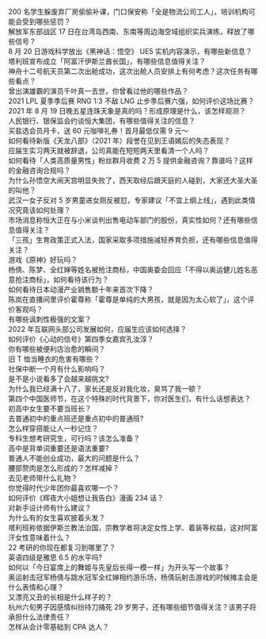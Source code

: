200 名学生躲废弃厂房偷偷补课，门口保安称「全是物流公司工人」，培训机构可能会受到哪些惩罚？  
解放军东部战区 17 日在台湾岛西南、东南等周边海空域组织实兵演练，释放了哪些信号？  
8 月 20 日游戏科学放出《黑神话：悟空》 UE5 实机内容演示，有哪些新信息？  
塔利班宣布成立「阿富汗伊斯兰酋长国」，有哪些信息值得关注？  
神舟十二号航天员第二次出舱成功，这次出舱人员安排上有何考虑？这次任务有哪些看点？  
曾出演雄霸的演员千叶真一去世，你曾看过他的哪些作品？  
2021 LPL 夏季季后赛 RNG 1:3 不敌 LNG 止步季后赛六强，如何评价这场比赛？  
2021 年 8 月 19 日晚五星连珠天象是真的吗？形成原理是什么，该怎样观测？  
人民银行、银保监会约谈恒大集团，有哪些值得关注的信息？  
买盐选会员月卡，送 60 元咖啡礼券！首月最低仅需 9 元～  
如何看待新版《天龙八部》（2021 年）段誉在见到王语嫣后的失态表现？  
应届生实习两天就被辞退，公司真能在短短两天里看清一个人吗？  
如何看待「人类高质量男性」粉丝群月收费 2 万 5 提供金融咨询？靠谱吗？这样的金融咨询合规吗？  
为什么孙悟空大闹天宫明显失败了，西天取经后跟天庭的人碰到，大家还大圣大圣的叫他？  
武汉一女子反对 5 岁男童进女厕反被怼，专家建议「不宜上纲上线」，遇到此类情况究竟该如何处理？  
市场消息称恒大正在与小米谈判出售电动车部门的股份，真实性如何？还有哪些信息值得关注？  
「三孩」生育政策正式入法，国家采取多项措施减轻养育负担，还有哪些信息值得关注？  
游戏《原神》好玩吗？  
杨倩、陈梦、全红婵等姓名被抢注商标，中国奥委会回应「不得以奥运健儿姓名恶意抢注商标」，如何看待该行为？  
如何看待日本动漫产业销售额十年来首次下降？  
陈岚在直播间里评价霍尊称「霍尊是单纯的大男孩，就是因为太心软了」，这个评价客观吗？  
有哪些讽刺性极强的文案？  
2022 年互联网头部公司发展如何，应届生应该如何选择？  
如何评价《心动的信号》第四季女嘉宾孔汝淳？  
你有哪些被便利店治愈的瞬间？  
旧 T 恤当睡衣的危害有哪些？  
社保中断一个月有什么影响吗？  
是不是小说看多了会越来越挑文?  
为什么我已经满十八了，家长还是反对我化妆，臭骂了我一顿？  
第四个中国医师节，在这个特殊的时代背景下，你对医生们，有什么话想表达？  
初高中女生要不要当班长？  
去普通初中的重点班还是重点初中的普通班?  
怎么样穿搭能让人一秒记住？  
专科生想考研究生，可行吗？该怎么准备？  
高中是背单词重要还是语法重要?  
普通人不能创业成功，最大的问题是什么？  
腰部赘肉是怎么形成的？怎样减掉？  
去见老师带什么礼物？  
你觉得时代少年团你最喜欢哪一个？  
如何评价《辉夜大小姐想让我告白》漫画 234 话？  
对新手设计师有什么建议？  
为什么有的女生喜欢披着头发？  
塔利班称依据伊斯兰教法治国，宗教学者将决定女性上学、着装等权益，这对阿富汗女性意味着什么？  
22 考研的你现在都复习到哪里了？  
英语四级是雅思 6.5 的水平吗?  
如何以「今日宴席上的舞姬与先皇后长得一模一样」为开头写一个故事？  
奥运射击冠军杨倩与跳水冠军全红婵相约游乐场，杨倩玩射击游戏的时候摊主会是什么表情和心理？  
又漂亮又丑的长相是什么样子的？  
杭州六旬男子因感情纠纷持刀捅死 29 岁男子，还有哪些细节值得关注？该男子将承担什么法律责任？  
怎样从会计零基础到 CPA 达人？  
